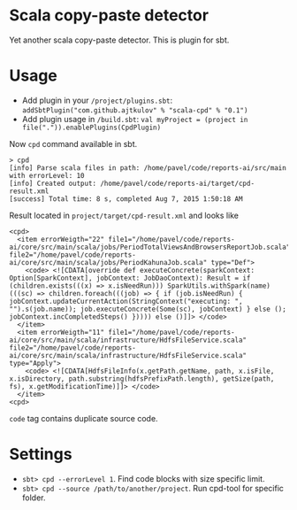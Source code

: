 Scala copy-paste detector
==========

Yet another scala copy-paste detector. 
This is plugin for sbt.

Usage
========

* Add plugin in your `/project/plugins.sbt`: `addSbtPlugin("com.github.ajtkulov" % "scala-cpd" % "0.1")`
* Add plugin usage in `/build.sbt`: `val myProject = (project in file(".")).enablePlugins(CpdPlugin)`

Now `cpd` command available in sbt.
```
> cpd
[info] Parse scala files in path: /home/pavel/code/reports-ai/src/main with errorLevel: 10
[info] Created output: /home/pavel/code/reports-ai/target/cpd-result.xml
[success] Total time: 8 s, completed Aug 7, 2015 1:50:18 AM
```

Result located in `project/target/cpd-result.xml` and looks like

```
<cpd>
  <item errorWeigth="22" file1="/home/pavel/code/reports-ai/core/src/main/scala/jobs/PeriodTotalViewsAndBrowsersReportJob.scala" file2="/home/pavel/code/reports-ai/core/src/main/scala/jobs/PeriodKahunaJob.scala" type="Def">
    <code> <![CDATA[override def executeConcrete(sparkContext: Option[SparkContext], jobContext: JobDaoContext): Result = if (children.exists(((x) => x.isNeedRun))) SparkUtils.withSpark(name)(((sc) => children.foreach(((job) => { if (job.isNeedRun) { jobContext.updateCurrentAction(StringContext("executing: ", "").s(job.name)); job.executeConcrete(Some(sc), jobContext) } else (); jobContext.incCompletedSteps() })))) else ()]]> </code>
  </item>
  <item errorWeigth="11" file1="/home/pavel/code/reports-ai/core/src/main/scala/infrastructure/HdfsFileService.scala" file2="/home/pavel/code/reports-ai/core/src/main/scala/infrastructure/HdfsFileService.scala" type="Apply">
    <code> <![CDATA[HdfsFileInfo(x.getPath.getName, path, x.isFile, x.isDirectory, path.substring(hdfsPrefixPath.length), getSize(path, fs), x.getModificationTime)]]> </code>
  </item>
<cpd>
```

`code` tag contains duplicate source code.

Settings
========

* `sbt> cpd --errorLevel 1`. Find code blocks with size specific limit.
* `sbt> cpd --source /path/to/another/project`. Run cpd-tool for specific folder.
